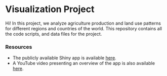 # Visualization Project

Hi! In this project, we analyze agriculture production and land use patterns for different regions and countries of the world. This repository contains all the code scripts, and data files for the project.


### Resources

- The publicly available Shiny app is available [here](https://fao-app.shinyapps.io/fao-app/).
- A YouTube video presenting an overview of the app is also available [here](https://youtu.be/aOW-1WXpFqY).
